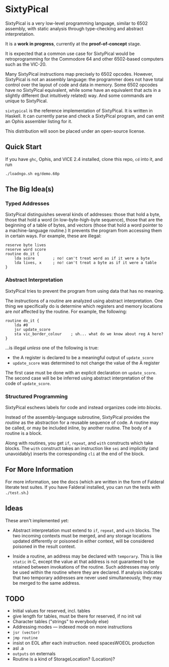 SixtyPical
==========

SixtyPical is a very low-level programming language, similar to 6502 assembly,
with static analysis through type-checking and abstract interpretation.

It is a **work in progress**, currently at the **proof-of-concept** stage.

It is expected that a common use case for SixtyPical would be retroprogramming
for the Commodore 64 and other 6502-based computers such as the VIC-20.

Many SixtyPical instructions map precisely to 6502 opcodes.  However, SixtyPical
is not an assembly language: the programmer does not have total control over
the layout of code and data in memory.  Some 6502 opcodes have no SixtyPical
equivalent, while some have an equivalent that acts in a slightly different
(but intuitively related) way.  And some commands are unique to SixtyPical.

`sixtypical` is the reference implementation of SixtyPical.  It is written in
Haskell.  It can currently parse and check a SixtyPical program, and can
emit an Ophis assembler listing for it.

This distribution will soon be placed under an open-source license.

Quick Start
-----------

If you have `ghc`, Ophis, and VICE 2.4 installed, clone this repo, `cd` into it,
and run

    ./loadngo.sh eg/demo.60p

The Big Idea(s)
---------------

### Typed Addresses ###

SixtyPical distinguishes several kinds of addresses: those that hold a byte,
those that hold a word (in low-byte-high-byte sequence), those that are the
beginning of a table of bytes, and vectors (those that hold a word pointer to a
machine-language routine.)  It prevents the program from accessing them in
certain ways.  For example, these are illegal:
    
    reserve byte lives
    reserve word score
    routine do_it {
        lda score        ; no! can't treat word as if it were a byte
        lda lives, x     ; no! can't treat a byte as if it were a table
    }

### Abstract Interpretation ###

SixtyPical tries to prevent the program from using data that has no meaning.

The instructions of a routine are analyzed using abstract interpretation.
One thing we specifically do is determine which registers and memory locations
are *not* affected by the routine.  For example, the following:

    routine do_it {
        lda #0
        jsr update_score
        sta vic_border_colour    ; uh... what do we know about reg A here?
    }

...is illegal *unless* one of the following is true:

*   the A register is declared to be a meaningful output of `update_score`
*   `update_score` was determined to not change the value of the A register

The first case must be done with an explicit declaration on `update_score`.
The second case will be be inferred using abstract interpretation of the code
of `update_score`.

### Structured Programming ###

SixtyPical eschews labels for code and instead organizes code into _blocks_.

Instead of the assembly-language subroutine, SixtyPical provides the _routine_
as the abstraction for a reusable sequence of code.  A routine may be called,
or may be included inline, by another routine.  The body of a routine is a
block.

Along with routines, you get `if`, `repeat`, and `with` constructs which take
blocks.  The `with` construct takes an instruction like `sei` and implicitly
(and unavoidably) inserts the corresponding `cli` at the end of the block.

For More Information
--------------------

For more information, see the docs (which are written in the form of
Falderal literate test suites.  If you have Falderal installed, you can run
the tests with `./test.sh`.)

Ideas
-----

These aren't implemented yet:
    
*   Abstract interpretation must extend to `if`, `repeat`, and `with`
    blocks.  The two incoming contexts must be merged, and any storage
    locations updated differently or poisoned in either context, will be
    considered poisoned in the result context.

*   Inside a routine, an address may be declared with `temporary`.  This is like
    `static` in C, except the value at that address is not guaranteed to be
    retained between invokations of the routine.  Such addresses may only be used
    within the routine where they are declared.  If analysis indicates that two
    temporary addresses are never used simultaneously, they may be merged
    to the same address.

TODO
----

*   Initial values for reserved, incl. tables
*   give length for tables, must be there for reserved, if no init val
*   Character tables ("strings" to everybody else)
*   Addressing modes — indexed mode on more instructions
*   `jsr (vector)`
*   `jmp routine`
*   insist on EOL after each instruction.  need spacesWOEOL production
*   asl .a
*   `outputs` on externals
*   Routine is a kind of StorageLocation?  (Location)?
